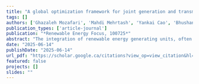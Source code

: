 ```yaml
---
title: "A global optimization framework for joint generation and transmission expansion planning with AC power flow representation"
tags: []
authors: ['Ghazaleh Mozafari', 'Mahdi Mehrtash', 'Yankai Cao', 'Bhushan Gopaluni']
publication_types: ['article-journal']
publication: "*Renewable Energy Focus, 100725*"
abstract: "The integration of renewable energy generating units, often located in remote regions with limited grid connectivity, has created a pressing need for coordinated generation and transmission expansion planning (G&TEP). However, considering full AC network representation, the co-optimization of generation and transmission poses a challenging nonconvex mixed-integer problem that is prone to locally suboptimal solutions. In this study, we propose a tailored global optimization framework to identify the most cost-effective set of generating units and candidate transmission lines while satisfying operational and investment constraints. The proposed solver employs second-order cone relaxation, further enhanced through a set of relaxation-tightening constraints, along with feasibility-based and optimization-based bound tightening techniques to improve relaxation strength. A salient feature of the solver is the integration of a no-good cut technique, which enables efficient exploration of alternative candidate solutions within the feasible region. As demonstrated by numerical results, this technique is specifically tailored to the G&TEP problem and significantly improves solution quality while reducing the runtime required to achieve global optimality. A comparative performance analysis with state-of-the-art global MINLP solvers demonstrates that the proposed approach achieves tighter optimality gaps faster and exhibits superior flexibility and scalability."
date: "2025-06-14"
publishDate: "2025-06-14"
url_pdf: "https://scholar.google.ca/citations?view_op=view_citation&hl=zh-CN&user=M-s3mjAAAAAJ&cstart=80&citation_for_view=M-s3mjAAAAAJ:4fKUyHm3Qg0C"
featured: false
projects: []
slides: ""
---
```

